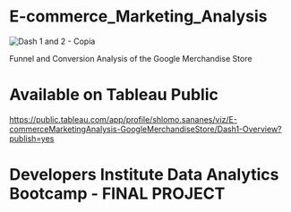 # E-commerce_Marketing_Analysis
![Dash 1 and 2 - Copia](https://github.com/shlomosananes/E-commerce_Marketing_Analysis/assets/155851287/ead51fe2-3334-496f-aa37-234c1a70e09e)

Funnel and Conversion Analysis of the Google Merchandise Store
# Available on Tableau Public
https://public.tableau.com/app/profile/shlomo.sananes/viz/E-commerceMarketingAnalysis-GoogleMerchandiseStore/Dash1-Overview?publish=yes

# Developers Institute Data Analytics Bootcamp - FINAL PROJECT
